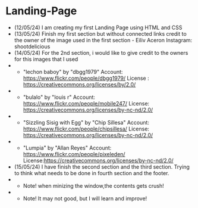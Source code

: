# Landing-Page

* (12/05/24) I am creating my first Landing Page using HTML and CSS
* (13/05/24) Finish my first section but without connected links credit to the owner of the image used in the first section - Eiliv Aceron Instagram: shootdelicious
* (14/05/24) For the 2nd section, i would like to give credit to the owners for this images that I used
* * "lechon baboy" by "dbgg1979" Account: https://www.flickr.com/people/dbgg1979/  License : https://creativecommons.org/licenses/by/2.0/
* * "bulalo" by "louis r" Account: https://www.flickr.com/people/mobile247/ License: https://creativecommons.org/licenses/by-nc-nd/2.0/
* * "Sizzling Sisig with Egg" by "Chip Sillesa"  Account: https://www.flickr.com/people/chipsillesa/ License: https://creativecommons.org/licenses/by-nc-nd/2.0/
* * "Lumpia" by "Allan Reyes" Account: https://www.flickr.com/people/pixeleden/ License:https://creativecommons.org/licenses/by-nc-nd/2.0/
* (15/05/24) I have finish the second section and the third section. Trying to think what needs to be done in fourth section and the footer. 
* * Note! when minizing the window,the contents gets crush! 
* * Note! It may not good, but I will learn and improve!